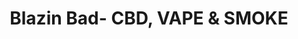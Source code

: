 ---
title: "Blazin Bad- CBD, VAPE & SMOKE"
url: /kingwood/blazin-bad-cbd-vape-und-smoke/
shop: E-Zigaretten
---